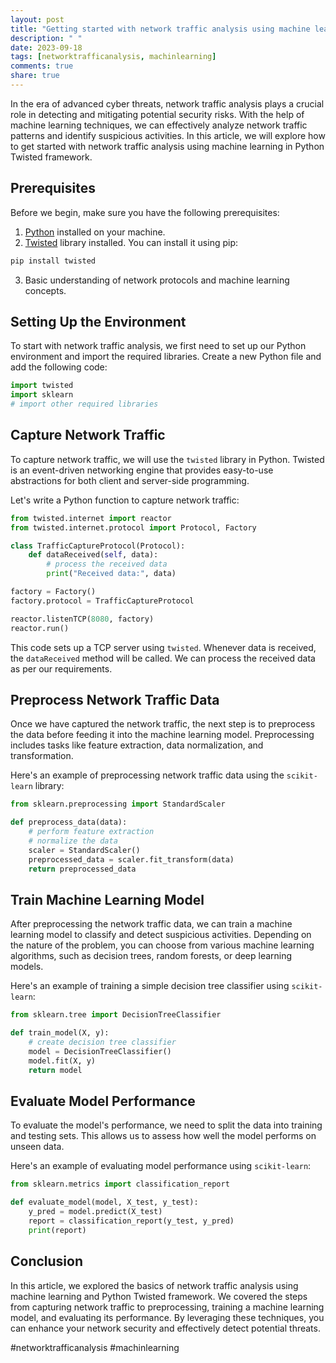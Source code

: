 ```yaml
---
layout: post
title: "Getting started with network traffic analysis using machine learning and Python Twisted"
description: " "
date: 2023-09-18
tags: [networktrafficanalysis, machinlearning]
comments: true
share: true
---
```


In the era of advanced cyber threats, network traffic analysis plays a crucial role in detecting and mitigating potential security risks. With the help of machine learning techniques, we can effectively analyze network traffic patterns and identify suspicious activities. In this article, we will explore how to get started with network traffic analysis using machine learning in Python Twisted framework.

## Prerequisites

Before we begin, make sure you have the following prerequisites:

1. [Python](https://www.python.org/downloads/) installed on your machine.
2. [Twisted](https://pypi.org/project/Twisted/) library installed. You can install it using pip:

```python
pip install twisted
```

3. Basic understanding of network protocols and machine learning concepts.

## Setting Up the Environment

To start with network traffic analysis, we first need to set up our Python environment and import the required libraries. Create a new Python file and add the following code:

```python
import twisted
import sklearn
# import other required libraries
```

## Capture Network Traffic

To capture network traffic, we will use the `twisted` library in Python. Twisted is an event-driven networking engine that provides easy-to-use abstractions for both client and server-side programming.

Let's write a Python function to capture network traffic:

```python
from twisted.internet import reactor
from twisted.internet.protocol import Protocol, Factory

class TrafficCaptureProtocol(Protocol):
    def dataReceived(self, data):
        # process the received data
        print("Received data:", data)

factory = Factory()
factory.protocol = TrafficCaptureProtocol

reactor.listenTCP(8080, factory)
reactor.run()
```

This code sets up a TCP server using `twisted`. Whenever data is received, the `dataReceived` method will be called. We can process the received data as per our requirements.

## Preprocess Network Traffic Data

Once we have captured the network traffic, the next step is to preprocess the data before feeding it into the machine learning model. Preprocessing includes tasks like feature extraction, data normalization, and transformation.

Here's an example of preprocessing network traffic data using the `scikit-learn` library:

```python
from sklearn.preprocessing import StandardScaler

def preprocess_data(data):
    # perform feature extraction
    # normalize the data
    scaler = StandardScaler()
    preprocessed_data = scaler.fit_transform(data)
    return preprocessed_data
```

## Train Machine Learning Model

After preprocessing the network traffic data, we can train a machine learning model to classify and detect suspicious activities. Depending on the nature of the problem, you can choose from various machine learning algorithms, such as decision trees, random forests, or deep learning models.

Here's an example of training a simple decision tree classifier using `scikit-learn`:

```python
from sklearn.tree import DecisionTreeClassifier

def train_model(X, y):
    # create decision tree classifier
    model = DecisionTreeClassifier()
    model.fit(X, y)
    return model
```

## Evaluate Model Performance

To evaluate the model's performance, we need to split the data into training and testing sets. This allows us to assess how well the model performs on unseen data.

Here's an example of evaluating model performance using `scikit-learn`:

```python
from sklearn.metrics import classification_report

def evaluate_model(model, X_test, y_test):
    y_pred = model.predict(X_test)
    report = classification_report(y_test, y_pred)
    print(report)
```

## Conclusion

In this article, we explored the basics of network traffic analysis using machine learning and Python Twisted framework. We covered the steps from capturing network traffic to preprocessing, training a machine learning model, and evaluating its performance. By leveraging these techniques, you can enhance your network security and effectively detect potential threats.

#networktrafficanalysis #machinlearning